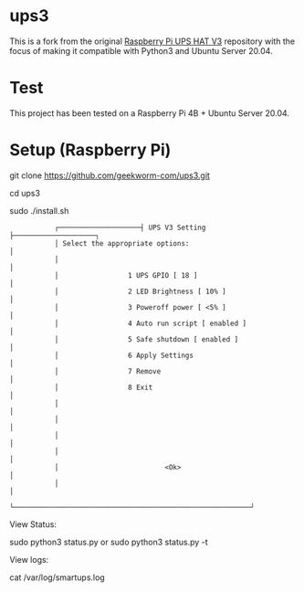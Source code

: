 # ups3
This is a fork from the original 
[Raspberry Pi UPS HAT V3](https://github.com/geekworm-com/ups3) 
repository with the focus of making it compatible with Python3 and Ubuntu Server 20.04.

# Test
This project has been tested on a Raspberry Pi 4B + Ubuntu Server 20.04.

# Setup (Raspberry Pi)

git clone https://github.com/geekworm-com/ups3.git

cd ups3

sudo ./install.sh

               ┌────────────────────┤ UPS V3 Setting ├────────────────────┐
               │ Select the appropriate options:                          │
               │                                                          │
               │                 1 UPS GPIO [ 18 ]                        │
               │                 2 LED Brightness [ 10% ]                 │
               │                 3 Poweroff power [ <5% ]                 │
               │                 4 Auto run script [ enabled ]            │
               │                 5 Safe shutdown [ enabled ]              │
               │                 6 Apply Settings                         │
               │                 7 Remove                                 │
               │                 8 Exit                                   │
               │                                                          │
               │                                                          │
               │                                                          │
               │                                                          │
               │                          <Ok>                            │
               │                                                          │
               └──────────────────────────────────────────────────────────┘

View Status:

sudo python3 status.py or sudo python3 status.py -t

View logs:

cat /var/log/smartups.log
